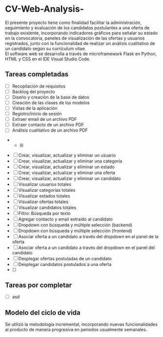 # CV-Web-Analysis-
El presente proyecto tiene como finalidad facilitar la administración, seguimiento y evaluación de los candidatos postulantes a una oferta de trabajo existente, incorporando indicadores gráficos para señalar su estado en la convocatoria, paneles de visualización de las ofertas y usuarios registrados, junto con la funcionalidad de realizar un análisis cualitativo de un candidato según su currículum vitae.
<br>
El software web se desarrolla a través de microframework Flask en Python, HTML y CSS en el IDE Visual Studio Code.

## Tareas completadas
- [ ] Recopilación de requisitos
- [ ] Backlog del proyecto 
- [ ] Diseño y creación de la base de datos
- [ ] Creación de las clases de los modelos
- [ ] Vistas de la aplicación
- [ ] Registro/inicio de sesión
- [ ] Extraer email de un archivo PDF
- [ ] Extraer contacto de un archivo PDF
- [ ] Análisis cualitativo de un archivo PDF
- - [x]
- [ ] Crear, visualizar, actualizar y eliminar un usuario
- [ ] Crear, visualizar, actualizar y eliminar una categoría
- [ ] Crear, visualizar, actualizar y eliminar un estado
- [ ] Crear, visualizar, actualizar y eliminar una oferta
- [ ] Crear, visualizar, actualizar y eliminar un candidato
- [ ] Visualizar usuarios totales
- [ ] Visualizar categorías totales
- [ ] Visualizar estados totales
- [ ] Visualizar ofertas totales
- [ ] Visualizar candidatos totales
- [ ] Filtro: Búsqueda por texto
- [ ] Agregar contacto y email extraído al candidato
- [ ] Dropdown con búsqueda y múltiple selección (backend)
- [ ] Dropdown con búsqueda y múltiple selección (frontend)
- [ ] Asociar oferta a un candidato a través del dropdown en el panel de la oferta
- [ ] Asociar oferta a un candidato a través del dropdown en el panel del candidato
- [ ] Desplegar ofertas postuladas de un candidato
- [ ] Desplegar candidatos postulados a una oferta
- [ ] 

## Tareas por completar
- [ ] asd

## Modelo del ciclo de vida

Se utilizó la metodología incremental, incorporando nuevas funcionalidades al producto de manera progresiva en periodos usualmente semanales.

